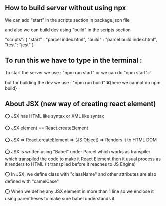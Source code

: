 ## How to build server without using npx

We can add "start" in the scripts section in package.json file

and also we can build dev using "build" in the scripts section

"scripts": {
"start" : "parcel index.html",
"build" : "parcel build index.html",
"test": "jest"
}

## To run this we have to type in the terminal :

To start the server we use : "npm run start" or we can do "npm start"✅

but for building the dev we use : "npm run build" ❌{here we cannot do npm build}

## About JSX (new way of creating react element)

⭕ JSX has HTML like syntax or XML like syntax

⭕ JSX element == React.createElement

⭕ JSX => React.createElement => (JS Object) => Renders it to HTML DOM

⭕ JSX is written using "Babel" under Parcel which works as transpiler which transpiled the code to make it React Element then it usual process as it renders to HTML
(It transpiled before it reaches to JS Engine)

⭕ In JSX, we define class with "className" and other attributes are also defined with "camelCase"

⭕ When we define any JSX element in more than 1 line so we enclose it using parentheses to make sure babel understands it
